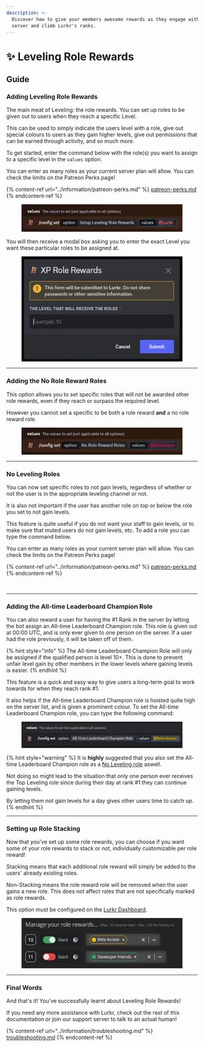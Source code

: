 ```yaml
---
description: >-
  Discover how to give your members awesome rewards as they engage with your
  server and climb Lurkr's ranks.
---
```


# ✨ Leveling Role Rewards

## Guide

### Adding Leveling Role Rewards

The main meat of Leveling: the role rewards. You can set up roles to be given out to users when they reach a specific Level.

This can be used to simply indicate the users level with a role, give out special colours to users as they gain higher levels, give out permissions that can be earned through activity, and so much more.&#x20;

To get started, enter the command below with the role(s) you want to assign to a specific level in the `values` option.&#x20;

You can enter as many roles as your current server plan will allow. You can check the limits on the Patreon Perks page!

{% content-ref url="../information/patreon-perks.md" %}
[patreon-perks.md](../information/patreon-perks.md)
{% endcontent-ref %}

<figure><img src="../.gitbook/assets/Discord_3L16wt7w3a.png" alt=""><figcaption></figcaption></figure>

You will then receive a modal box asking you to enter the exact Level you want these particular roles to be assigned at.&#x20;

<figure><img src="../.gitbook/assets/Discord_4cGRRkRyeE.png" alt=""><figcaption></figcaption></figure>

***

### Adding the No Role Reward Roles

This option allows you to set specific roles that will not be awarded other role rewards, even if they reach or surpass the required level.

However you cannot set a specific to be both a role reward **and** a no role reward role.&#x20;

<figure><img src="../.gitbook/assets/Discord_Hhw9Ez4hYb.png" alt=""><figcaption></figcaption></figure>

***

### No Leveling Roles

You can now set specific roles to not gain levels, regardless of whether or not the user is in the appropriate leveling channel or not.&#x20;

It is also not important if the user has another role on top or below the role you set to not gain levels.&#x20;

This feature is quite useful if you do not want your staff to gain levels, or to make sure that muted users do not gain levels, etc. To add a role you can type the command below.

You can enter as many roles as your current server plan will allow. You can check the limits on the Patreon Perks page!

{% content-ref url="../information/patreon-perks.md" %}
[patreon-perks.md](../information/patreon-perks.md)
{% endcontent-ref %}

<figure><img src="https://i.imgur.com/HcxQWxC.png" alt=""><figcaption></figcaption></figure>

***

### Adding the All-time Leaderboard Champion Role

You can also reward a user for having the #1 Rank in the server by letting the bot assign an All-time Leaderboard Champion role. This role is given out at 00:00 UTC, and is only ever given to one person on the server. If a user had the role previously, it will be taken off of them.&#x20;

{% hint style="info" %}
The All-time Leaderboard Champion Role will only be assigned if the qualified person is level 10+. This is done to prevent unfair level gain by other members in the lower levels where gaining levels is easier.
{% endhint %}

This feature is a quick and easy way to give users a long-term goal to work towards for when they reach rank #1.

It also helps if the All-time Leaderboard Champion role is hoisted quite high on the server list, and is given a prominent colour. To set the All-time Leaderboard Champion role, you can type the following command:

<figure><img src="../.gitbook/assets/Discord_gaAs6efXBe.png" alt=""><figcaption></figcaption></figure>

{% hint style="warning" %}
It is **highly** suggested that you also set the All-time Leaderboard Champion role as a [No Leveling role](leveling-role-rewards.md#adding-no-leveling-roles) aswell.

Not doing so might lead to the situation that only one person ever receives the Top Leveling role since during their day at rank #1 they can continue gaining levels.

By letting them not gain levels for a day gives other users time to catch up.
{% endhint %}

***

### Setting up Role Stacking

Now that you've set up some role rewards, you can choose if you want some of your role rewards to stack or not, individually customizable per role reward!

Stacking means that each additional role reward will simply be added to the users' already existing roles.

Non-Stacking means the role reward role will be removed when the user gains a new role. This does not affect roles that are not specifically marked as role rewards.

This option must be configured on the [Lurkr Dashboard](https://lurkr.gg/guilds).

<figure><img src="../.gitbook/assets/Arc_vdDWlCVNRc.png" alt=""><figcaption></figcaption></figure>

***

### Final Words <a href="#final-words" id="final-words"></a>

And that's it! You've successfully learnt about Leveling Role Rewards!

If you need any more assistance with Lurkr, check out the rest of this documentation or join our support server to talk to an actual human!

{% content-ref url="../information/troubleshooting.md" %}
[troubleshooting.md](../information/troubleshooting.md)
{% endcontent-ref %}
